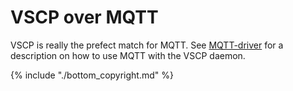 # VSCP over MQTT

VSCP is really the prefect match for MQTT. See [MQTT-driver](http://www.vscp.org/docs/vscpd/doku.php?id=level2_driver_mqtt) for a description on how to use MQTT with the VSCP daemon. 



{% include "./bottom_copyright.md" %}
